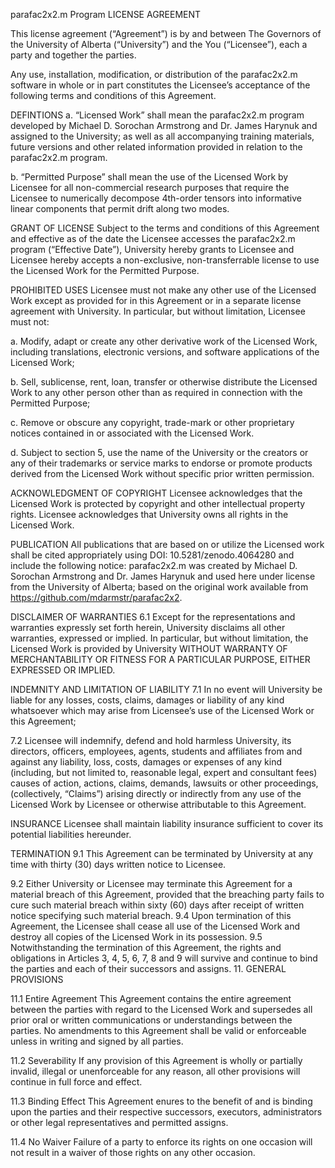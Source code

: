parafac2x2.m Program LICENSE AGREEMENT

This license agreement (“Agreement”) is by and between The Governors of the University of Alberta (“University”) and the You (“Licensee”), each a party and together the parties.

Any use, installation, modification, or distribution of the parafac2x2.m software in whole or in part constitutes the Licensee’s acceptance of the following terms and conditions of this Agreement.

DEFINTIONS
a. “Licensed Work” shall mean the parafac2x2.m program developed by Michael D. Sorochan Armstrong and Dr. James Harynuk and assigned to the University; as well as all accompanying training materials, future versions and other related information provided in relation to the parafac2x2.m program.

b. “Permitted Purpose” shall mean the use of the Licensed Work by Licensee for all non-commercial research purposes that require the Licensee to numerically decompose 4th-order tensors into informative linear components that permit drift along two modes.

GRANT OF LICENSE
Subject to the terms and conditions of this Agreement and effective as of the date the Licensee accesses the parafac2x2.m program (“Effective Date”), University hereby grants to Licensee and Licensee hereby accepts a non-exclusive, non-transferrable license to use the Licensed Work for the Permitted Purpose.

PROHIBITED USES
Licensee must not make any other use of the Licensed Work except as provided for in this Agreement or in a separate license agreement with University. In particular, but without limitation, Licensee must not:

a. Modify, adapt or create any other derivative work of the Licensed Work, including translations, electronic versions, and software applications of the Licensed Work;

b. Sell, sublicense, rent, loan, transfer or otherwise distribute the Licensed Work to any other person other than as required in connection with the Permitted Purpose;

c. Remove or obscure any copyright, trade-mark or other proprietary notices contained in or associated with the Licensed Work.

d. Subject to section 5, use the name of the University or the creators or any of their trademarks or service marks to endorse or promote products derived from the Licensed Work without specific prior written permission.

ACKNOWLEDGMENT OF COPYRIGHT
Licensee acknowledges that the Licensed Work is protected by copyright and other intellectual property rights. Licensee acknowledges that University owns all rights in the Licensed Work.

PUBLICATION
All publications that are based on or utilize the Licensed work shall be cited appropriately using DOI: 10.5281/zenodo.4064280 and include the following notice: parafac2x2.m was created by Michael D. Sorochan Armstrong and Dr. James Harynuk and used here under license from the University of Alberta; based on the original work available from https://github.com/mdarmstr/parafac2x2.

DISCLAIMER OF WARRANTIES
6.1 Except for the representations and warranties expressly set forth herein, University disclaims all other warranties, expressed or implied. In particular, but without limitation, the Licensed Work is provided by University WITHOUT WARRANTY OF MERCHANTABILITY OR FITNESS FOR A PARTICULAR PURPOSE, EITHER EXPRESSED OR IMPLIED.

INDEMNITY AND LIMITATION OF LIABILITY
7.1 In no event will University be liable for any losses, costs, claims, damages or liability of any kind whatsoever which may arise from Licensee’s use of the Licensed Work or this Agreement;

7.2 Licensee will indemnify, defend and hold harmless University, its directors, officers, employees, agents, students and affiliates from and against any liability, loss, costs, damages or expenses of any kind (including, but not limited to, reasonable legal, expert and consultant fees) causes of action, actions, claims, demands, lawsuits or other proceedings, (collectively, “Claims”) arising directly or indirectly from any use of the Licensed Work by Licensee or otherwise attributable to this Agreement.

INSURANCE
Licensee shall maintain liability insurance sufficient to cover its potential liabilities hereunder.

TERMINATION
9.1 This Agreement can be terminated by University at any time with thirty (30) days written notice to Licensee.

9.2 Either University or Licensee may terminate this Agreement for a material breach of this Agreement, provided that the breaching party fails to cure such material breach within sixty (60) days after receipt of written notice specifying such material breach.
9.4 Upon termination of this Agreement, the Licensee shall cease all use of the Licensed Work and destroy all copies of the Licensed Work in its possession. 9.5 Notwithstanding the termination of this Agreement, the rights and obligations in Articles 3, 4, 5, 6, 7, 8 and 9 will survive and continue to bind the parties and each of their successors and assigns. 11. GENERAL PROVISIONS

11.1 Entire Agreement This Agreement contains the entire agreement between the parties with regard to the Licensed Work and supersedes all prior oral or written communications or understandings between the parties. No amendments to this Agreement shall be valid or enforceable unless in writing and signed by all parties.

11.2 Severability If any provision of this Agreement is wholly or partially invalid, illegal or unenforceable for any reason, all other provisions will continue in full force and effect.

11.3 Binding Effect This Agreement enures to the benefit of and is binding upon the parties and their respective successors, executors, administrators or other legal representatives and permitted assigns.

11.4 No Waiver Failure of a party to enforce its rights on one occasion will not result in a waiver of those rights on any other occasion.
